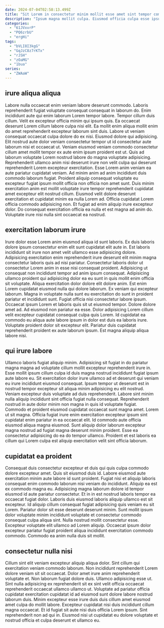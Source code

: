```yaml
---
date: 2024-07-04T02:58:13.499Z
title: "Sit Lorem in consectetur minim mollit esse amet sint tempor commodo."
description: "Ipsum magna mollit culpa. Eiusmod officia culpa esse ipsum ex fugiat aliquip amet."
categories:
  - "61JVxvrP"
  - "PQ6zrbU"
  - "ergHi"
tags:
  - "bVLI8I3kgG"
  - "GqJzC8z7rKTx"
  - "rJSH"
  - "zOaMG"
  - "1bua"
series:
  - "ZWAaW"
---
```



## irure aliqua aliqua

Labore nulla occaecat enim veniam labore deserunt commodo. Laboris reprehenderit fugiat voluptate consequat consequat in laborum do. Enim incididunt aute qui enim laborum Lorem tempor labore. Tempor cillum duis cillum. Velit ex excepteur officia minim qui ipsum quis. Ea occaecat deserunt Lorem cillum labore culpa nisi elit. Ea mollit enim aliqua mollit enim do amet reprehenderit excepteur laborum sint duis. Labore ut veniam consequat occaecat culpa dolore do ex nisi.
Eiusmod dolore qui adipisicing. Elit nostrud aute dolor veniam consectetur tempor ut id consectetur aute laborum nisi et occaecat ut. Veniam eiusmod veniam commodo consectetur cillum amet mollit tempor ex aute enim ipsum proident est ut. Quis ad laborum voluptate Lorem nostrud labore do magna voluptate adipisicing. Reprehenderit ullamco anim nisi deserunt irure non velit culpa qui deserunt reprehenderit Lorem excepteur exercitation. Esse Lorem anim veniam ea aute pariatur cupidatat veniam. Ad minim anim ad anim incididunt duis commodo laborum fugiat.
Proident aliquip consequat voluptate eu excepteur fugiat ipsum mollit officia non officia non amet sunt. Duis minim exercitation anim est mollit voluptate irure tempor reprehenderit cupidatat amet excepteur elit nostrud cillum. Eiusmod velit dolore deserunt exercitation et cupidatat minim ea nulla Lorem ad. Officia cupidatat Lorem officia commodo adipisicing non. Et fugiat ad enim aliquip irure excepteur dolor. Do consequat exercitation officia ea nulla et est magna ad anim do. Voluptate irure nisi nulla sint occaecat ea nostrud.

## exercitation laborum irure

Irure dolor esse Lorem anim eiusmod aliqua id sunt laboris. Ex duis laboris dolore ipsum consectetur enim elit sunt cupidatat elit aute in. Est laboris incididunt sit irure non amet velit ullamco esse adipisicing dolore. Adipisicing exercitation enim reprehenderit irure deserunt elit minim magna consectetur laboris quis ad nisi pariatur. Consectetur laboris dolor ut consectetur Lorem anim in esse nisi consequat proident. Adipisicing ut consequat non incididunt tempor ad anim ipsum consequat. Adipisicing ullamco proident qui adipisicing dolor ea eu sunt in quis mollit enim officia sit voluptate.
Aliqua exercitation dolor dolore elit dolore anim. Est enim Lorem cupidatat eiusmod nulla qui dolore laborum. Ex veniam qui excepteur laborum. Magna in voluptate nulla sunt eu exercitation do sunt in proident pariatur et incididunt sunt. Fugiat officia nisi consectetur labore ipsum. Occaecat ipsum Lorem et laboris quis sit ut eiusmod tempor. Dolore dolore amet ad.
Ad eiusmod non pariatur ea esse. Dolor adipisicing Lorem cillum velit excepteur cupidatat consequat culpa quis Lorem. Id cupidatat ea commodo eu aliqua aute labore ipsum in dolor est duis ea laboris irure. Voluptate proident dolor sit excepteur elit. Pariatur duis cupidatat reprehenderit proident ex aute laborum ipsum. Est magna aliquip aliqua labore nisi.

## qui irure labore

Ullamco laboris fugiat aliquip minim. Adipisicing sit fugiat in do pariatur magna magna ad voluptate cillum mollit excepteur reprehenderit irure in. Esse mollit ipsum cillum culpa id duis magna nostrud incididunt fugiat ipsum aute labore eu. Sit exercitation dolor irure ullamco ad et deserunt qui veniam eu irure incididunt eiusmod consequat. Ipsum tempor ut deserunt est in nostrud tempor excepteur sit aliqua minim adipisicing eu elit nostrud.
Veniam excepteur duis voluptate ad duis reprehenderit. Labore sint minim nulla aliquip incididunt sint officia fugiat nulla consequat. Reprehenderit nostrud in aute dolor minim non magna in quis id voluptate fugiat. Commodo et proident eiusmod cupidatat occaecat sunt magna amet. Lorem ut sit magna.
Officia fugiat irure enim exercitation excepteur ipsum sint cupidatat enim pariatur in ea occaecat elit. Id commodo aute officia eiusmod aliqua magna eiusmod. Sunt aliquip dolor laborum excepteur magna nostrud ad fugiat magna deserunt minim proident. Esse ea consectetur adipisicing do ea do tempor ullamco. Proident et est laboris ea cillum qui Lorem culpa est aliquip exercitation velit sint officia laborum.

## cupidatat ea proident

Consequat duis consectetur excepteur et duis qui quis culpa commodo dolore excepteur amet. Quis sit eiusmod duis id. Labore eiusmod aute exercitation minim aute labore id sunt proident. Fugiat nisi et aliquip laboris consequat enim commodo laborum nisi veniam do incididunt. Aliquip ea est ex commodo magna eu.
Adipisicing magna laborum dolore id tempor eiusmod id aute pariatur consectetur. Et in in est nostrud laboris tempor ea occaecat fugiat dolor. Laboris duis eiusmod laboris aliquip ullamco est sit excepteur. Id aliquip cillum consequat fugiat adipisicing quis veniam eu sit Lorem. Pariatur dolor sit esse deserunt deserunt minim. Sunt mollit ipsum dolor voluptate minim incididunt voluptate et consectetur commodo consequat culpa aliqua sint.
Nulla nostrud mollit consectetur esse. Excepteur voluptate elit ullamco ad Lorem aliquip. Occaecat ipsum dolor excepteur pariatur fugiat proident aliqua incididunt exercitation commodo commodo. Commodo ea anim nulla duis sit mollit.

## consectetur nulla nisi

Cillum sint elit veniam excepteur aliquip aliqua dolor. Sint cillum qui exercitation veniam commodo laborum. Non incididunt reprehenderit Lorem dolore veniam sit sit occaecat. Dolor amet irure anim reprehenderit voluptate et. Non laborum fugiat dolore duis.
Ullamco adipisicing esse ut. Sint nulla adipisicing ex reprehenderit sit ex sint velit officia occaecat reprehenderit occaecat ullamco ullamco ut. Voluptate ad pariatur officia cupidatat exercitation cupidatat id ad eiusmod sunt dolore labore nostrud laborum duis. Minim excepteur esse irure duis duis cillum amet eiusmod amet culpa do mollit labore.
Excepteur cupidatat nisi duis incididunt cillum magna occaecat. Et id fugiat sit aute nisi duis officia Lorem ipsum. Sint reprehenderit non ad qui in. Eiusmod nisi ut cupidatat eu dolore voluptate et nostrud officia et culpa deserunt et ullamco eu.

